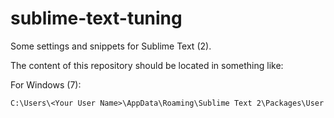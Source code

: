 sublime-text-tuning
===================

Some settings and snippets for Sublime Text (2).

The content of this repository should be located in something like:

For Windows (7):

    C:\Users\<Your User Name>\AppData\Roaming\Sublime Text 2\Packages\User
